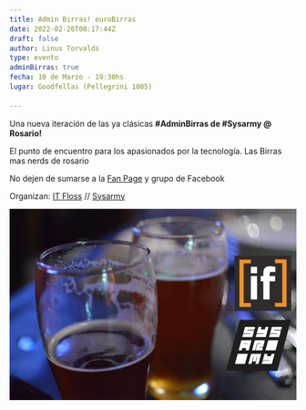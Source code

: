 ```yaml
---
title: Admin Birras! euroBirras
date: 2022-02-26T00:17:44Z
draft: false
author: Linus Torvalds
type: evento
adminBirras: true
fecha: 10 de Marzo - 19:30hs
lugar: Goodfellas (Pellegrini 1085)

---
```

Una nueva iteración de las ya clásicas **#AdminBirras de #Sysarmy @ Rosario!**

El punto de encuentro para los apasionados por la tecnología. Las Birras mas nerds de rosario

No dejen de sumarse a la [Fan Page](https://www.facebook.com/itfloss) y grupo de Facebook

Organizan:
[IT Floss]( http://itfloss.beer) // [Sysarmy](https://sysarmy.com.ar/)

![IT Floss Admin Birras](/images/it-floss-birras.jpg) 
